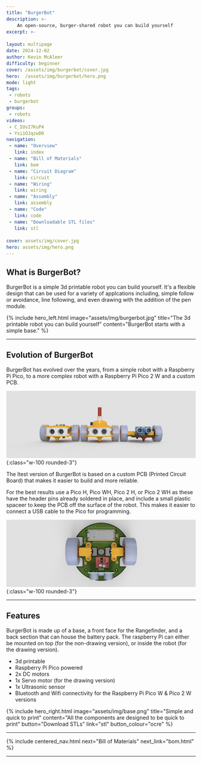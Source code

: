 ```yaml
---
title: "BurgerBot"
description: >-
    An open-source, burger-shared robot you can build yourself
excerpt: >-
    
layout: multipage
date: 2024-12-02
author: Kevin McAleer
difficulty: beginner
cover: /assets/img/burgerbot/cover.jpg
hero:  /assets/img/burgerbot/hero.png
mode: light
tags:
 - robots
 - burgerbot
groups:
 - robots
videos:
 - C_IUvI7KuP4
 - Ysi1OJqzwD0
navigation:
 - name: "Overview"
   link: index
 - name: "Bill of Materials"
   link: bom
 - name: "Circuit Diagram"
   link: circuit
 - name: "Wiring"
   link: wiring
 - name: "Assembly"
   link: assembly
 - name: "Code"
   link: code
 - name: "Downloadable STL files"
   link: stl

cover: assets/img/cover.jpg
hero: assets/img/hero.png
---
```


## What is BurgerBot?

BurgerBot is a simple 3d printable robot you can build yourself. It's a flexible design that can be used for a variety of applcations including, simple follow or avoidance, line following, and even drawing with the addition of the pen module.

{% include hero_left.html image="assets/img/burgerbot.jpg" title="The 3d printable robot you can build yourself" content="BurgerBot starts with a simple base." %}

---

## Evolution of BurgerBot

BurgerBot has evolved over the years, from a simple robot with a Raspberry Pi Pico, to a more complex robot with a Raspberry Pi Pico 2 W and a custom PCB.

![evolution](assets/img/evolution01.png){:class="w-100 rounded-3"}

The ltest version of BurgerBot is based on a custom PCB (Printed Circuit Board) that makes it easier to build and more reliable.

For the best results use a Pico H, Pico WH, Pico 2 H, or Pico 2 WH as these have the header pins already soldered in place, and include a small plastic spaceer to keep the PCB off the surface of the robot. This makes it easier to connect a USB cable to the Pico for programming.

![evolution](assets/img/wiring02.png){:class="w-100 rounded-3"}

---

## Features

BurgerBot is made up of a base, a front face for the Rangefinder, and a back section that can house the battery pack. The raspberry Pi can either be mounted on top (for the non-drawing version), or inside the robot (for the drawing version).

- 3d printable
- Raspberry Pi Pico powered
- 2x DC motors
- 1x Servo motor (for the drawing version)
- 1x Ultrasonic sensor
- Bluetooth and Wifi connectivity for the Raspberry Pi Pico W & Pico 2 W versions

{% include hero_right.html image="assets/img/base.png" title="Simple and quick to print" content="All the components are designed to be quick to print" button="Download STLs" link="stl" button_colour="ocre" %}

---

{% include centered_nav.html next="Bill of Materials" next_link="bom.html" %}

---
